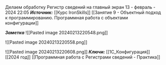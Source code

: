 
Делаем обработку Регистр сведений на главный экран
 13 - февраль - 2024  22:05 
***Источник:***  [[Курс IronSkills]] [[Занятие 9 - Объектный подход к программированию. Программная работа с объектами конфигурации]]

***Заметка*** 
![[Pasted image 20240213220548.png]]

![[Pasted image 20240213220558.png]]


![[Pasted image 20240213220608.png]]
***Ключи:*** [[1С_Конфигурация]] [[2024 год]]  [[Программная работа с Регистрами сведений - Практика]]